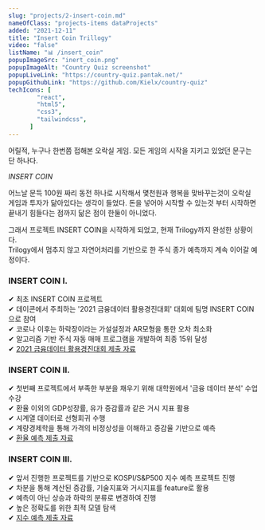```yaml
---
slug: "projects/2-insert-coin.md"
nameOfClass: "projects-items dataProjects"
added: "2021-12-11"
title: "Insert Coin Trillogy"
video: "false"
listName: "📊 /insert_coin"
popupImageSrc: "inert_coin.png"
popupImageAlt: "Country Quiz screenshot"
popupLiveLink: "https://country-quiz.pantak.net/"
popupGithubLink: "https://github.com/Kielx/country-quiz"
techIcons: [
        "react",
        "html5",
        "css3",
        "tailwindcss",
      ]
---
```



어릴적, 누구나 한번쯤 접해본 오락실 게임.
모든 게임의 시작을 지키고 있었던 문구는 단 하나다. 

_INSERT COIN_

어느날 문득 100원 짜리 동전 하나로 시작해서 몇천원과 행복을 맞바꾸는것이 오락실 게임과 투자가 닮아있다는 생각이 들었다.  돈을 넣어야 시작할 수 있는것 부터 시작하면 끝내기 힘들다는 점까지 닮은 점이 한둘이 아니었다. 

그래서 프로젝트 INSERT COIN을 시작하게 되었고, 현재 Trilogy까지 완성한 상황이다.  
Trilogy에서 멈추지 않고 자연어처리를 기반으로 한 주식 종가 예측까지 계속 이어갈 예정이다.

  
### INSERT COIN I.  
✔︎ 최초 INSERT COIN 프로젝트  
✔︎ 데이콘에서 주최하는 '2021 금융데이터 활용경진대회' 대회에 팀명 INSERT COIN 으로 참여  
✔︎ 코로나 이후는 하락장이라는 가설설정과 AR모형을 통한 오차 최소화  
✔︎ 알고리즘 기반 주식 자동 매매 프로그램을 개발하여 최종 15위 달성  
✔︎ [2021 금융데이터 활용경진대회 제출 자료](https://drive.google.com/file/d/1K7sl6rLGxETRN9r5hpAT_8jORxX2DR-H/view)
  
  
### INSERT COIN II.  
✔︎ 첫번째 프로젝트에서 부족한 부분을 채우기 위해 대학원에서 '금융 데이터 분석' 수업 수강  
✔︎ 환율 이외의 GDP성장률, 유가 증감률과 같은 거시 지표 활용  
✔︎ 시계열 데이터로 선형회귀 수행  
✔︎ 계량경제학을 통해 가격의 비정상성을 이해하고 증감율 기반으로 예측  
✔︎ [환율 예측 제출 자료](https://docs.google.com/presentation/d/12MXZBETpu6qNdGp8aQCni2mf_Hp7PZ4T/edit)
  
  
### INSERT COIN III.  
✔︎ 앞서 진행한 프로젝트를 기반으로 KOSPI/S&P500 지수 예측 프로젝트 진행  
✔︎ 차분을 통해 계산된 증감률, 기술지표와 거시지표를 feature로 활용  
✔︎ 예측이 아닌 상승과 하락의 분류로 변경하여 진행  
✔︎ 높은 정확도를 위한 최적 모델 탐색  
✔︎ [지수 예측 제출 자료](https://drive.google.com/file/d/1G3d_ViNj8xwgdw0F5mDrtZ6lsoOl2ROt/view)

  
